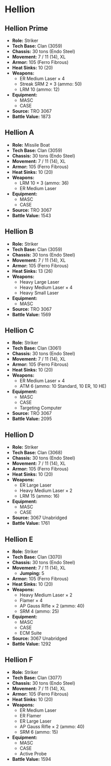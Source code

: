 # Hellion
## Hellion Prime
- **Role:** Striker
- **Tech Base:** Clan (3059)
- **Chassis:** 30 tons (Endo Steel)
- **Movement:** 7 / 11 (14), XL
- **Armor:** 105 (Ferro Fibrous)
- **Heat Sinks:** 10 (20)
- **Weapons:**
  - ER Medium Laser × 4
  - Streak SRM 2 × 3 (ammo: 50)
  - LRM 10 (ammo: 12)
- **Equipment:**
  - MASC
  - CASE
- **Source:** TRO 3067
- **Battle Value:** 1873

## Hellion A
- **Role:** Missile Boat
- **Tech Base:** Clan (3059)
- **Chassis:** 30 tons (Endo Steel)
- **Movement:** 7 / 11 (14), XL
- **Armor:** 105 (Ferro Fibrous)
- **Heat Sinks:** 10 (20)
- **Weapons:**
  - LRM 10 × 3 (ammo: 36)
  - ER Medium Laser
- **Equipment:**
  - MASC
  - CASE
- **Source:** TRO 3067
- **Battle Value:** 1543

## Hellion B
- **Role:** Striker
- **Tech Base:** Clan (3059)
- **Chassis:** 30 tons (Endo Steel)
- **Movement:** 7 / 11 (14), XL
- **Armor:** 105 (Ferro Fibrous)
- **Heat Sinks:** 13 (26)
- **Weapons:**
  - Heavy Large Laser
  - Heavy Medium Laser × 4
  - Heavy Small Laser
- **Equipment:**
  - MASC
- **Source:** TRO 3067
- **Battle Value:** 1569

## Hellion C
- **Role:** Striker
- **Tech Base:** Clan (3061)
- **Chassis:** 30 tons (Endo Steel)
- **Movement:** 7 / 11 (14), XL
- **Armor:** 105 (Ferro Fibrous)
- **Heat Sinks:** 10 (20)
- **Weapons:**
  - ER Medium Laser × 4
  - ATM 6 (ammo: 10 Standard, 10 ER, 10 HE)
- **Equipment:**
  - MASC
  - CASE
  - Targeting Computer
- **Source:** TRO 3067
- **Battle Value:** 2095

## Hellion D
- **Role:** Striker
- **Tech Base:** Clan (3068)
- **Chassis:** 30 tons (Endo Steel)
- **Movement:** 7 / 11 (14), XL
- **Armor:** 105 (Ferro Fibrous)
- **Heat Sinks:** 10 (20)
- **Weapons:**
  - ER Large Laser
  - Heavy Medium Laser × 2
  - LRM 15 (ammo: 16)
- **Equipment:**
  - MASC
  - CASE
- **Source:** 3067 Unabridged
- **Battle Value:** 1761

## Hellion E
- **Role:** Striker
- **Tech Base:** Clan (3070)
- **Chassis:** 30 tons (Endo Steel)
- **Movement:** 7 / 11 (14), XL
  - **Jumping:** 5
- **Armor:** 105 (Ferro Fibrous)
- **Heat Sinks:** 10 (20)
- **Weapons:**
  - Heavy Medium Laser × 2
  - Flamer × 4
  - AP Gauss Rifle × 2 (ammo: 40)
  - SRM 4 (ammo: 25)
- **Equipment:**
  - MASC
  - CASE
  - ECM Suite
- **Source:** 3067 Unabridged
- **Battle Value:** 1292

## Hellion F
- **Role:** Striker
- **Tech Base:** Clan (3077)
- **Chassis:** 30 tons (Endo Steel)
- **Movement:** 7 / 11 (14), XL
- **Armor:** 105 (Ferro Fibrous)
- **Heat Sinks:** 10 (20)
- **Weapons:**
  - ER Medium Laser
  - ER Flamer
  - ER Large Laser
  - AP Gauss Rifle × 2 (ammo: 40)
  - SRM 6 (ammo: 15)
- **Equipment:**
  - MASC
  - CASE
  - Active Probe
- **Battle Value:** 1594

